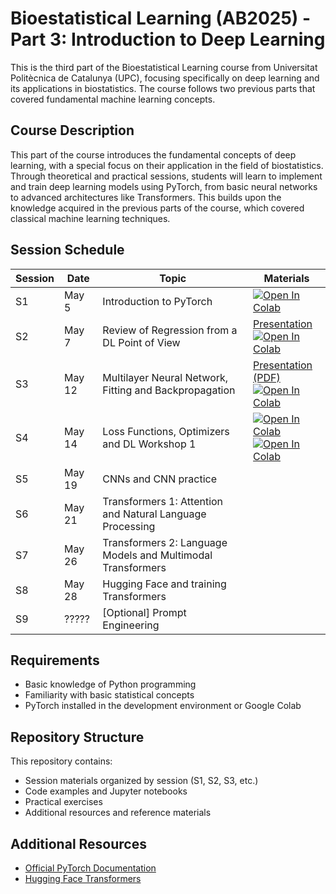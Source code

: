 # Bioestatistical Learning (AB2025) - Part 3: Introduction to Deep Learning

This is the third part of the Bioestatistical Learning course from Universitat Politècnica de Catalunya (UPC), focusing specifically on deep learning and its applications in biostatistics. The course follows two previous parts that covered fundamental machine learning concepts.

## Course Description

This part of the course introduces the fundamental concepts of deep learning, with a special focus on their application in the field of biostatistics. Through theoretical and practical sessions, students will learn to implement and train deep learning models using PyTorch, from basic neural networks to advanced architectures like Transformers. This builds upon the knowledge acquired in the previous parts of the course, which covered classical machine learning techniques.

## Session Schedule

| Session | Date | Topic | Materials |
|--------|-------|------|-----------|
| S1 | May 5 | Introduction to PyTorch | [![Open In Colab](https://colab.research.google.com/assets/colab-badge.svg)](https://colab.research.google.com/github/santialferez/AB2025/blob/main/S1/intro_pytorch_AB2025_est.ipynb) |
| S2 | May 7 | Review of Regression from a DL Point of View | [Presentation](https://github.com/santialferez/AB2025/blob/main/S2/SLN_reg_red_est.html) <br> [![Open In Colab](https://colab.research.google.com/assets/colab-badge.svg)](https://colab.research.google.com/github/santialferez/AB2025/blob/main/S2/S2.ipynb) |
| S3 | May 12 | Multilayer Neural Network, Fitting and Backpropagation | [Presentation (PDF)](https://github.com/santialferez/AB2025/blob/main/S3/DL3.pdf) <br> [![Open In Colab](https://colab.research.google.com/assets/colab-badge.svg)](https://colab.research.google.com/github/santialferez/AB2025/blob/main/S3/mnist_pytorch_est.ipynb) |
| S4 | May 14 | Loss Functions, Optimizers and DL Workshop 1 | [![Open In Colab](https://colab.research.google.com/assets/colab-badge.svg)](https://colab.research.google.com/github/santialferez/AB2025/blob/main/S4/S4_Losses_and_optimizers.ipynb) <br> [![Open In Colab](https://colab.research.google.com/assets/colab-badge.svg)](https://colab.research.google.com/github/santialferez/AB2025/blob/main/S4/S4_taller_DL.ipynb) |
| S5 | May 19 | CNNs and CNN practice | |
| S6 | May 21 | Transformers 1: Attention and Natural Language Processing | |
| S7 | May 26 | Transformers 2: Language Models and Multimodal Transformers | |
| S8 | May 28 | Hugging Face and training Transformers | |
| S9 | ????? | [Optional] Prompt Engineering | |

## Requirements

- Basic knowledge of Python programming
- Familiarity with basic statistical concepts
- PyTorch installed in the development environment or Google Colab

## Repository Structure

This repository contains:
- Session materials organized by session (S1, S2, S3, etc.)
- Code examples and Jupyter notebooks
- Practical exercises
- Additional resources and reference materials

## Additional Resources

- [Official PyTorch Documentation](https://pytorch.org/docs/stable/index.html)
- [Hugging Face Transformers](https://huggingface.co/docs/transformers/index)